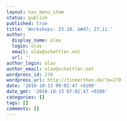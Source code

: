 ```yaml
---
layout: nav_menu_item
status: publish
published: true
title: 'Workshops: 23.10. &#47; 27.11.'
author:
  display_name: olav
  login: olav
  email: olav@schettler.net
  url: ''
author_login: olav
author_email: olav@schettler.net
wordpress_id: 270
wordpress_url: http://tinkerthon.de/?p=270
date: '2010-10-13 09:02:47 +0200'
date_gmt: '2010-10-13 07:02:47 +0200'
categories: []
tags: []
comments: []
---
```


